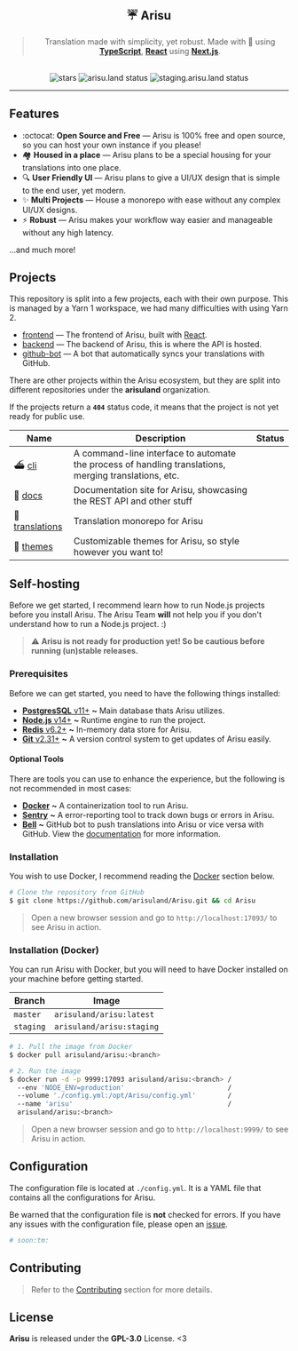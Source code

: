 <div align='center'>
  <h2>☔ Arisu</h2>
  <blockquote>Translation made with simplicity, yet robust. Made with 💖 using <a href='https://typescriptlang.org'><strong>TypeScript</strong></a>, <a href='https://reactjs.org'><strong>React</strong></a> using <a href='https://nextjs.org'><strong>Next.js</strong></a>.</blockquote>
</div>

<br />

<div align='center'>
  <img src='https://img.shields.io/github/stars/arisuland/Arisu?style=flat-square' alt='stars' />
  <img src='https://img.shields.io/github/workflow/status/arisuland/Arisu/ESLint/master?style=flat-square' alt='arisu.land status' />
  <img src='https://img.shields.io/github/workflow/status/arisuland/Arisu/ESLint/staging?style=flat-square' alt='staging.arisu.land status' />
</div>

<hr />

## Features
- :octocat: **Open Source and Free** — Arisu is 100% free and open source, so you can host your own instance if you please!
- 🏘️ **Housed in a place** — Arisu plans to be a special housing for your translations into one place.
- 🔍 **User Friendly UI** — Arisu plans to give a UI/UX design that is simple to the end user, yet modern.
- ✨ **Multi Projects** — House a monorepo with ease without any complex UI/UX designs.
- ⚡ **Robust** — Arisu makes your workflow way easier and manageable without any high latency.

...and much more!

## Projects
This repository is split into a few projects, each with their own purpose. This is managed
by a Yarn 1 workspace, we had many difficulties with using Yarn 2.

- [frontend](./frontend/README.md) — The frontend of Arisu, built with [React](https://reactjs.org/).
- [backend](./backend/README.md) — The backend of Arisu, this is where the API is hosted.
- [github-bot](./github-bot/README.md) — A bot that automatically syncs your translations with GitHub.

There are other projects within the Arisu ecosystem, but they are split into different repositories under the **arisuland** organization.

If the projects return a **`404`** status code, it means that the project is not yet ready for public use.

|Name|Description|Status|
|----|-----------|------|
|⛴ [cli](https://github.com/arisuland/cli)|A command-line interface to automate the process of handling translations, merging translations, etc.|
|🐳 [docs](https://github.com/arisuland/docs)|Documentation site for Arisu, showcasing the REST API and other stuff|
|📃 [translations](https://github.com/arisuland/translations)|Translation monorepo for Arisu|
|📜 [themes](https://github.com/arisuland/themes)|Customizable themes for Arisu, so style however you want to!|

## Self-hosting
Before we get started, I recommend learn how to run Node.js projects before you install Arisu. The Arisu Team **will** not help you if you don't understand how to run a Node.js project. :)

> :warning: **Arisu is not ready for production yet! So be cautious before running (un)stable releases.**

### Prerequisites
Before we can get started, you need to have the following things installed:

- [**PostgresSQL** v11+](https://postgresql.org) **~** Main database thats Arisu utilizes.
- [**Node.js** v14+](https://nodejs.org/en/) **~** Runtime engine to run the project.
- [**Redis** v6.2+](https://redis.io) **~** In-memory data store for Arisu.
- [**Git** v2.31+](https://git-scm.com) **~** A version control system to get updates of Arisu easily.

#### Optional Tools
There are tools you can use to enhance the experience, but the following is not recommended in most cases:

- [**Docker**](https://docker.com) **~** A containerization tool to run Arisu.
- [**Sentry**](https://sentry.io) **~** A error-reporting tool to track down bugs or errors in Arisu.
- [**Bell**](https://github.com/arisuland/Bell) **~** GitHub bot to push translations into Arisu or vice versa with GitHub. View the [documentation](https://github.com/arisuland/bell) for more information.

### Installation
You wish to use Docker, I recommend reading the [Docker](#installation-docker) section below.

```sh
# Clone the repository from GitHub
$ git clone https://github.com/arisuland/Arisu.git && cd Arisu
```

> Open a new browser session and go to `http://localhost:17093/` to see Arisu in action.

### Installation (Docker)
You can run Arisu with Docker, but you will need to have Docker installed on your machine before getting started.

|Branch|Image|
|------|------|
|`master`|`arisuland/arisu:latest`|
|`staging`|`arisuland/arisu:staging`|

```sh
# 1. Pull the image from Docker
$ docker pull arisuland/arisu:<branch>

# 2. Run the image
$ docker run -d -p 9999:17093 arisuland/arisu:<branch> /
  --env 'NODE_ENV=production'                          /
  --volume './config.yml:/opt/Arisu/config.yml'        /
  --name 'arisu'                                       /
  arisuland/arisu:<branch>
```

> Open a new browser session and go to `http://localhost:9999/` to see Arisu in action.

## Configuration
The configuration file is located at `./config.yml`. It is a YAML file that contains all the configurations for Arisu.

Be warned that the configuration file is **not** checked for errors. If you have any issues with the configuration file, please open an [issue](https://github.com/arisuland/Arisu/issues).

```yml
# soon:tm:
```

## Contributing
> Refer to the [Contributing](.github/CONTRIBUTING.md) section for more details.

## License
**Arisu** is released under the **GPL-3.0** License. <3
